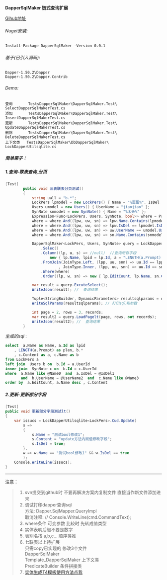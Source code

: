 **DapperSqlMaker 链式查询扩展** 

[Gihub地址](https://github.com/mumumutou/DapperSqlMaker)
###### Nuget安装:  
	Install-Package DapperSqlMaker -Version 0.0.1

###### 基于(已引入源码):
	Dapper-1.50.2\Dapper
	Dapper-1.50.2\Dapper.Contrib
###### Demo:
	查询       TestsDapperSqlMaker\DapperSqlMaker.Test\  SelectDapperSqlMakerTest.cs
	添加       TestsDapperSqlMaker\DapperSqlMaker.Test\  InsertDapperSqlMakerTest.cs
	更新       TestsDapperSqlMaker\DapperSqlMaker.Test\  UpdateDapperSqlMakerTest.cs
	删除       TestsDapperSqlMaker\DapperSqlMaker.Test\  DeleteDapperSqlMakerTest.cs
	上下文类   TestsDapperSqlMaker\DbDapperSqlMaker\     LockDapperUtilsqlite.cs
	
##### 简单栗子：

##### 1.查询-联表查询,分页

```csharp
[Test]
        public void 三表联表分页测试()
        {
            string uall = "b.*";
            LockPers lpmodel = new LockPers() { Name = "%蛋蛋%", IsDel = false};
            Users umodel = new Users() { UserName = "jiaojiao" };
            SynNote snmodel = new SynNote() { Name = "%木头%" };
            Expression<Func<LockPers, Users, SynNote, bool>> where = PredicateBuilder.WhereStart<LockPers, Users, SynNote>();
            where = where.And((lpw, uw, sn) => lpw.Name.Contains(lpmodel.Name));
            where = where.And((lpw, uw, sn) => lpw.IsDel == lpmodel.IsDel);
            where = where.And((lpw, uw, sn) => uw.UserName == umodel.UserName);
            where = where.And((lpw, uw, sn) => sn.Name.Contains(snmodel.Name));

            DapperSqlMaker<LockPers, Users, SynNote> query = LockDapperUtilsqlite<LockPers, Users, SynNote>
                .Selec()
                .Column((lp, u, s) => //null)  //查询所有字段
                    new { lp.Name, lpid = lp.Id, a = "LENGTH(a.Prompt) as plen", b = SM.Sql(uall), scontent = s.Content, sname = s.Name })
                .FromJoin(JoinType.Left, (lpp, uu, snn) => uu.Id == lpp.UserId
                        , JoinType.Inner, (lpp, uu, snn) => uu.Id == snn.UserId)
                .Where(where)
                .Order((lp, w, sn) => new { lp.EditCount, lp.Name, sn.Content });

            var result = query.ExcuteSelect();
            WriteJson(result); //  查询结果

            Tuple<StringBuilder, DynamicParameters> resultsqlparams = query.RawSqlParams();
            WriteSqlParams(resultsqlparams); // 打印sql和参数

            int page = 2, rows = 3, records;
            var result2 = query.LoadPagelt(page, rows, out records);
            WriteJson(result2); //  查询结果
        }
```
*生成的sql* :
```sql
select  a.Name as Name, a.Id as lpid
    , LENGTH(a.Prompt) as plen, b.*
    , c.Content as a, c.Name as b  
from LockPers a  
left join  Users b on  b.Id = a.UserId   
inner join  SynNote c on  b.Id = c.UserId  
where  a.Name like @Name0  and  a.IsDel = @IsDel1  
	   and  b.UserName = @UserName2  and  c.Name like @Name3  
order by  a.EditCount, a.Name desc , c.Content 
```

##### 2.更新-更新部分字段

```csharp
[Test]
public void 更新部分字段测试lt()
{
    var issucs = LockDapperUtilsqlite<LockPers>.Cud.Update(
        s =>
        {
            s.Name = "测试bool修改1";
            s.Content = "update方法内赋值修改字段";
            s.IsDel = true;
        },
        w => w.Name == "测试bool修改1" && w.IsDel == true
        );
    Console.WriteLine(issucs);
}
```


 

-----

 
 注意：
> 1. svn提交到github时 不要再解决方案内复制文件 直接当作新文件添加进来 
> 2. 调试打印dapper查询sql  
   方法: Dapper.SqlMapper.QueryImpl  
    取消注释: // Console.WriteLine(cmd.CommandText);  
> 3. where条件
     可变参数 比较时 先转成值类型
> 4. 实体表明后缀不要是数字
> 5. 表别名按 a,b,c... 顺序类推
> 6. 七联表以上待扩展       
    只需copy已实现的 修改3个文件            
    DapperSqlMaker              
    Template_DapperSqlMaker 上下文类         
    PredicateBuilder        条件拼接类
> 7. [实体生成T4模板使用方法点我](https://www.cnblogs.com/cl-blogs/p/7205954.html)
>
